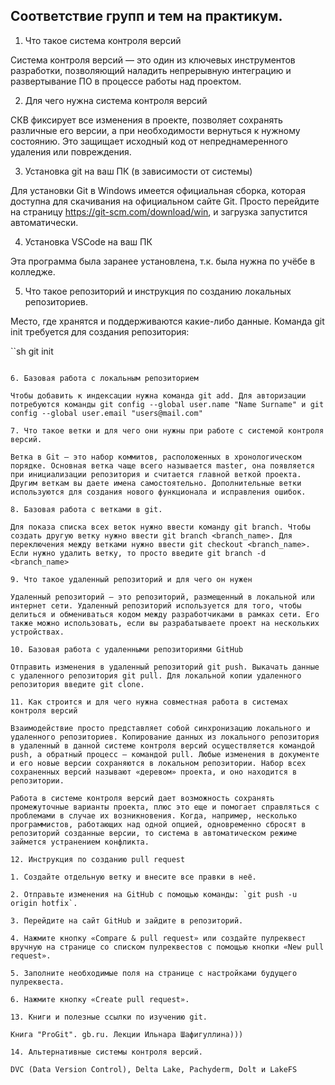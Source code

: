 ## Соответствие групп и тем на практикум.

1. Что такое система контроля версий

Система контроля версий — это один из ключевых инструментов разработки, позволяющий наладить непрерывную интеграцию и развертывание ПО в процессе работы над проектом.

2. Для чего нужна система контроля версий

СКВ фиксирует все изменения в проекте, позволяет сохранять различные его версии, а при необходимости вернуться к нужному состоянию. Это защищает исходный код от непреднамеренного удаления или повреждения.

3. Установка git на ваш ПК (в зависимости от системы)

Для установки Git в Windows имеется официальная сборка, которая доступна для скачивания на официальном сайте Git. Просто перейдите на страницу https://git-scm.com/download/win, и загрузка запустится автоматически.

4. Установка VSCode на ваш ПК

Эта программа была заранее установлена, т.к. была нужна по учёбе в колледже.

5. Что такое репозиторий и инструкция по созданию локальных репозиториев.

Место, где хранятся и поддерживаются какие-либо данные. Команда git init требуется для создания репозитория:

``sh
git init
```

6. Базовая работа с локальным репозиторием

Чтобы добавить к индексации нужна команда git add. Для авторизации потребуются команды git config --global user.name "Name Surname" и git config --global user.email "users@mail.com"

7. Что такое ветки и для чего они нужны при работе с системой контроля версий.

Ветка в Git — это набор коммитов, расположенных в хронологическом порядке. Основная ветка чаще всего называется master, она появляется при инициализации репозитория и считается главной веткой проекта. Другим веткам вы даете имена самостоятельно. Дополнительные ветки используются для создания нового функционала и исправления ошибок.

8. Базовая работа с ветками в git.

Для показа списка всех веток нужно ввести команду git branch. Чтобы создать другую ветку нужно ввести git branch <branch_name>. Для переключения между ветками нужно ввести git checkout <branch_name>. Если нужно удалить ветку, то просто введите git branch -d <branch_name>

9. Что такое удаленный репозиторий и для чего он нужен

Удаленный репозиторий – это репозиторий, размещенный в локальной или интернет сети. Удаленный репозиторий используется для того, чтобы делиться и обмениваться кодом между разработчиками в рамках сети. Его также можно использовать, если вы разрабатываете проект на нескольких устройствах.

10. Базовая работа с удаленными репозиториями GitHub

Отправить изменения в удаленный репозиторий git push. Выкачать данные с удаленного репозитория git pull. Для локальной копии удаленного репозитория введите git clone.

11. Как строится и для чего нужна совместная работа в системах контроля версий

Взаимодействие просто представляет собой синхронизацию локального и удаленного репозиториев. Копирование данных из локального репозитория в удаленный в данной системе контроля версий осуществляется командой push, а обратный процесс – командой pull. Любые изменения в документе и его новые версии сохраняются в локальном репозитории. Набор всех сохраненных версий называют «деревом» проекта, и оно находится в репозитории. 

Работа в системе контроля версий дает возможность сохранять промежуточные варианты проекта, плюс это еще и помогает справляться с проблемами в случае их возникновения. Когда, например, несколько программистов, работающих над одной опцией, одновременно сбросят в репозиторий созданные версии, то система в автоматическом режиме займется устранением конфликта.

12. Инструкция по созданию pull request

1. Создайте отдельную ветку и внесите все правки в неё.

2. Отправьте изменения на GitHub с помощью команды: `git push -u origin hotfix`.

3. Перейдите на сайт GitHub и зайдите в репозиторий.

4. Нажмите кнопку «Compare & pull request» или создайте пулреквест вручную на странице со списком пулреквестов с помощью кнопки «New pull request».

5. Заполните необходимые поля на странице с настройками будущего пулреквеста.

6. Нажмите кнопку «Create pull request».

13. Книги и полезные ссылки по изучению git.

Книга "ProGit". gb.ru. Лекции Ильнара Шафигуллина)))

14. Альтернативные системы контроля версий.

DVC (Data Version Control), Delta Lake, Pachyderm, Dolt и LakeFS